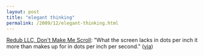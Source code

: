 ```yaml
---
layout: post
title: "elegant thinking"
permalink: /2009/12/elegant-thinking.html
---
```


<p><a href="http://redubllc.com/2009/07/dont-make-me-scroll/">Redub LLC, Don&#39;t Make Me Scroll</a>:  &quot;What the screen lacks in dots per inch it more than makes up for in dots per inch per second.&quot;  (<a href="http://www.thingsmagazine.net/2009/12/future-of-magazines-part-2.htm">via</a>)
</p>


